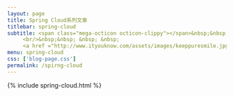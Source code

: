 ```yaml
---
layout: page
title: Spring Cloud系列文章
titlebar: spring-cloud
subtitle: <span class="mega-octicon octicon-clippy"></span>&nbsp;&nbsp; <a href ="http://gitbook.cn/gitchat/column/59f5daa149cd4330613605ba">点我学习：<font color="#00FFFF">Spring Boot 精选达人课程</font></a>
     <br/>&nbsp;&nbsp; &nbsp; &nbsp; 
     <a href ="http://www.ityouknow.com/assets/images/keeppuresmile.jpg">关注公众号：<font color="#00FF00">纯洁的微笑</font>，回复"springcloud"获取精选视频教程。</a>
menu: spring-cloud
css: ['blog-page.css']
permalink: /spirng-cloud
---
```

{% include spring-cloud.html %}